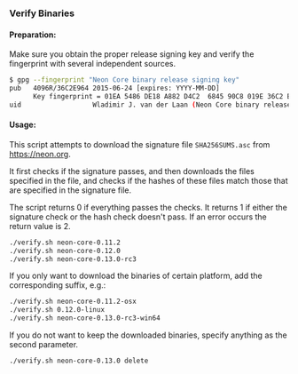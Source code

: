 ### Verify Binaries

#### Preparation:

Make sure you obtain the proper release signing key and verify the fingerprint with several independent sources.

```sh
$ gpg --fingerprint "Neon Core binary release signing key"
pub   4096R/36C2E964 2015-06-24 [expires: YYYY-MM-DD]
      Key fingerprint = 01EA 5486 DE18 A882 D4C2  6845 90C8 019E 36C2 E964
uid                  Wladimir J. van der Laan (Neon Core binary release signing key) <laanwj@gmail.com>
```

#### Usage:

This script attempts to download the signature file `SHA256SUMS.asc` from https://neon.org.

It first checks if the signature passes, and then downloads the files specified in the file, and checks if the hashes of these files match those that are specified in the signature file.

The script returns 0 if everything passes the checks. It returns 1 if either the signature check or the hash check doesn't pass. If an error occurs the return value is 2.


```sh
./verify.sh neon-core-0.11.2
./verify.sh neon-core-0.12.0
./verify.sh neon-core-0.13.0-rc3
```

If you only want to download the binaries of certain platform, add the corresponding suffix, e.g.:

```sh
./verify.sh neon-core-0.11.2-osx
./verify.sh 0.12.0-linux
./verify.sh neon-core-0.13.0-rc3-win64
```

If you do not want to keep the downloaded binaries, specify anything as the second parameter.

```sh
./verify.sh neon-core-0.13.0 delete
```
